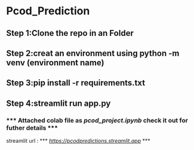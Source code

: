 # Pcod_Prediction

## **Step 1**:Clone the repo in an Folder

## **Step 2**:creat an environment using python -m venv (environment name)

## **Step 3**:pip install -r requirements.txt

## **Step 4**:streamlit run app.py

### *** Attached colab file as _pcod_project.ipynb_ check it out for futher details ***

streamlit url : *** _https://pcodpredictions.streamlit.app_ ***
